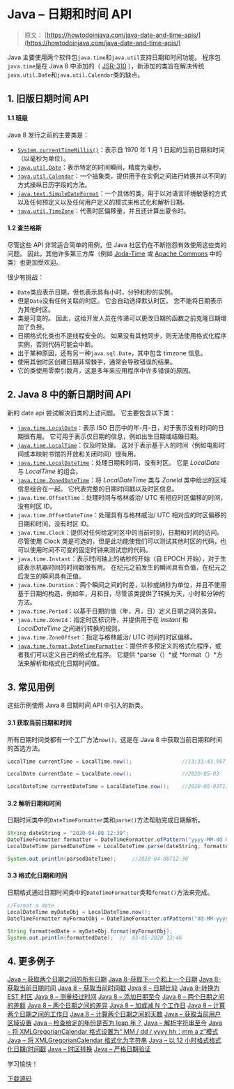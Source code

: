 # Java – 日期和时间 API

> 原文： [https://howtodoinjava.com/java-date-and-time-apis/](https://howtodoinjava.com/java-date-and-time-apis/)

Java 主要使用两个软件包`java.time`和`java.util`支持日期和时间功能。 程序包`java.time`是在 Java 8 中添加的（ [JSR-310](https://jcp.org/en/jsr/detail?id=310) ），新添加的类旨在解决传统`java.util.Date`和`java.util.Calendar`类的缺点。

## 1\. 旧版日期时间 API

#### 1.1 班级

Java 8 发行之前的主要类是：

*   [`System.currentTimeMillis()`](https://docs.oracle.com/javase/7/docs/api/java/lang/System.html#currentTimeMillis())：表示自 1970 年 1 月 1 日起的当前日期和时间（以毫秒为单位）。
*   [`java.util.Date`](https://docs.oracle.com/javase/7/docs/api/java/util/Date.html)：表示特定的时间瞬间，精度为毫秒。
*   [`java.util.Calendar`](https://docs.oracle.com/javase/7/docs/api/java/util/Calendar.html)：一个抽象类，提供用于在实例之间进行转换并以不同的方式操纵日历字段的方法。
*   [`java.text.SimpleDateFormat`](https://docs.oracle.com/javase/7/docs/api/java/text/SimpleDateFormat.html)：一个具体的类，用于以对语言环境敏感的方式以及任何预定义以及任何用户定义的模式来格式化和解析日期。
*   [`java.util.TimeZone`](https://docs.oracle.com/javase/7/docs/api/java/util/TimeZone.html)：代表时区偏移量，并且还计算出夏令时。

#### 1.2 查兰格斯

尽管这些 API 非常适合简单的用例，但 Java 社区仍在不断抱怨有效使用这些类的问题。 因此，其他许多第三方库（例如 [Joda-Time](https://www.joda.org/joda-time/) 或 [Apache Commons](https://commons.apache.org/) 中的类）也更加受欢迎。

很少有挑战：

*   `Date`类应表示日期，但也表示具有小时，分钟和秒的实例。
*   但是`Date`没有任何关联的时区。 它会自动选择默认时区。 您不能将日期表示为其他时区。
*   类是可变的。 因此，这给开发人员在传递可以更改日期的函数之前克隆日期增加了负担。
*   日期格式化类也不是线程安全的。 如果没有其他同步，则无法使用格式化程序实例，否则代码可能会中断。
*   出于某种原因，还有另一种`java.sql.Date`，其中包含 timzone 信息。
*   使用其他时区创建日期非常棘手，通常会导致错误的结果。
*   它的类使用零索引数月，这是多年来应用程序中许多错误的原因。

## 2\. Java 8 中的新日期时间 API

新的 date api 尝试解决旧类的上述问题。 它主要包含以下类：

*   [`java.time.LocalDate`](https://howtodoinjava.com/java/date-time/compare-localdates/)：表示 ISO 日历中的年-月-日，对于表示没有时间的日期很有用。 它可用于表示仅日期的信息，例如出生日期或结婚日期。
*   [`java.time.LocalTime`](https://howtodoinjava.com/java/date-time/java-localtime/)：仅及时处理。 这对于表示基于人的时间（例如电影时间或本映射书馆的开放和关闭时间）很有用。
*   [`java.time.LocalDateTime`](https://howtodoinjava.com/java/date-time/compare-localdatetime/)：处理日期和时间，没有时区。 它是 *LocalDate* 与 *LocalTime* 的组合。
*   [`java.time.ZonedDateTime`](https://howtodoinjava.com/java/date-time/zoneddatetime-comparison/)：将 *LocalDateTime* 类与 *ZoneId* 类中给出的区域信息组合在一起。 它代表完整的日期时间戳以及时区信息。
*   `java.time.OffsetTime`：处理时间与格林威治/ UTC 有相应时区偏移的时间，没有时区 ID。
*   `java.time.OffsetDateTime`：处理具有与格林威治/ UTC 相对应的时区偏移的日期和时间，没有时区 ID。
*   `java.time.Clock`：提供对任何给定时区中的当前时刻，日期和时间的访问。 尽管使用 Clock 类是可选的，但是此功能使我们可以测试其他时区的代码，也可以使用时间不可变的固定时钟来测试您的代码。
*   `java.time.Instant`：表示时间轴上的纳秒的开始（自 EPOCH 开始），对于生成表示机器时间的时间戳很有用。 在纪元之前发生的瞬间具有负值，在纪元之后发生的瞬间具有正值。
*   `java.time.Duration`：两个瞬间之间的时差，以秒或纳秒为单位，并且不使用基于日期的构造，例如年，月和日，尽管该类提供了转换为天，小时和分钟的方法。
*   `java.time.Period`：以基于日期的值（年，月，日）定义日期之间的差异。
*   `java.time.ZoneId`：指定时区标识符，并提供用于在 *Instant* 和 *LocalDateTime* 之间进行转换的规则。
*   `java.time.ZoneOffset`：指定与格林威治/ UTC 时间的时区偏移。
*   [`java.time.format.DateTimeFormatter`](https://howtodoinjava.com/java/date-time/java8-datetimeformatter-example/)：提供许多预定义的格式化程序，或者我们可以定义自己的格式化程序。 它提供 *parse（）*或 *format（）*方法来解析和格式化日期时间值。

## 3\. 常见用例

这些示例使用 Java 8 日期时间 API 中引入的新类。

#### 3.1 获取当前日期和时间

所有日期时间类都有一个工厂方法`now()`，这是在 Java 8 中获取当前日期和时间的首选方法。

```java
LocalTime currentTime = LocalTime.now();				//13:33:43.557

LocalDate currentDate = LocalDate.now();				//2020-05-03

LocalDateTime currentDateTime = LocalDateTime.now();	//2020-05-03T13:33:43.557

```

#### 3.2 解析日期和时间

日期时间类中的`DateTimeFormatter`类和`parse()`方法帮助完成日期解析。

```java
String dateString = "2020-04-08 12:30";
DateTimeFormatter formatter = DateTimeFormatter.ofPattern("yyyy-MM-dd HH:mm");
LocalDateTime parsedDateTime = LocalDateTime.parse(dateString, formatter);

System.out.println(parsedDateTime);		//2020-04-08T12:30

```

#### 3.3 格式化日期和时间

日期格式通过日期时间类中的`DateTimeFormatter`类和`format()`方法来完成。

```java
//Format a date
LocalDateTime myDateObj = LocalDateTime.now();
DateTimeFormatter myFormatObj = DateTimeFormatter.ofPattern("dd-MM-yyyy HH:mm");

String formattedDate = myDateObj.format(myFormatObj);
System.out.println(formattedDate);	//	03-05-2020 13:46

```

## 4\. 更多例子

[Java – 获取两个日期之间的所有日期](https://howtodoinjava.com/java/date-time/dates-between-two-dates/)
[Java 8-获取下一个和上一个日期](https://howtodoinjava.com/java/date-time/java8-next-previous-date/)
[Java 8-获取当前日期时间](https://howtodoinjava.com/java/date-time/current-date-time/)
[Java 8 – 获取当前时间戳](https://howtodoinjava.com/java/date-time/get-current-timestamp/)
[Java 8 – 日期比较](https://howtodoinjava.com/java/date-time/compare-dates/)
[Java 8-转换为 EST 时区](https://howtodoinjava.com/java/date-time/convert-date-time-to-est-est5edt/)
[Java 8 – 测量经过时间](https://howtodoinjava.com/java/date-time/execution-elapsed-time/)
[Java 8 – 添加日期至今](https://howtodoinjava.com/java/date-time/add-days-to-date-localdatetime/)
[Java 8 – 两个日期之间的差额](https://howtodoinjava.com/java/date-time/duration-between-two-dates/)
[Java 8 – 两个日期之间的差异](https://howtodoinjava.com/java/date-time/calculate-difference-between-two-dates-in-java/)
[Java 8 – 加或减 N 个工作日](https://howtodoinjava.com/java/date-time/add-subtract-business-days/)
[Java 8 – 计算两个日期之间的工作日](https://howtodoinjava.com/java/date-time/calculate-business-days/)
[Java 8 – 计算两个日期之间的天数](https://howtodoinjava.com/java/date-time/calculate-days-between-dates/)
[Java – 获取当前用户区域设置](https://howtodoinjava.com/java/date-time/how-to-get-current-user-locale-in-java/)
[Java – 检查给定的年份是否为 leap 年？](https://howtodoinjava.com/java/date-time/check-leap-year/)
[Java – 解析字符串至今](https://howtodoinjava.com/java/date-time/java-parse-string-to-date/)
[Java – 将 XMLGregorianCalendar 格式设置为“ MM / dd / yyyy hh：mm a z”模式](https://howtodoinjava.com/java/date-time/format-xmlgregoriancalendar-to-date-pattern/)
[Java – 将 XMLGregorianCalendar 格式化为字符串](https://howtodoinjava.com/java/date-time/xmlgregoriancalendar-date-string-example/)
[Java – 以 12 小时格式格式化日期/时间戳](https://howtodoinjava.com/java/date-time/format-time-12-hours-pattern/)
[Java – 时区转换](https://howtodoinjava.com/java/date-time/convert-date-between-timezones/)
[Java – 严格日期验证](https://howtodoinjava.com/java/date-time/strict-date-validation-simpledateformat-setlenient/)

学习愉快！

[下载源码](https://github.com/lokeshgupta1981/Core-Java/tree/master/src/com/howtodoinjava/core/datetime)
